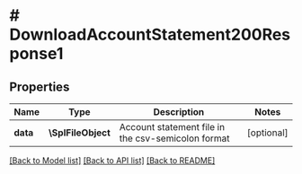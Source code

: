 # # DownloadAccountStatement200Response1

## Properties

Name | Type | Description | Notes
------------ | ------------- | ------------- | -------------
**data** | **\SplFileObject** | Account statement file in the csv-semicolon format | [optional]

[[Back to Model list]](../../README.md#models) [[Back to API list]](../../README.md#endpoints) [[Back to README]](../../README.md)

